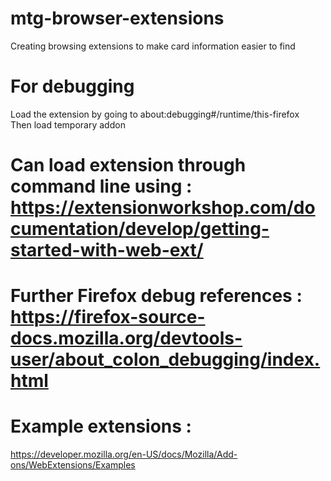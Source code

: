# mtg-browser-extensions
Creating browsing extensions to make card information easier to find

# For debugging
Load the extension by going to about:debugging#/runtime/this-firefox <br>Then load temporary addon

# Can load extension through command line using : https://extensionworkshop.com/documentation/develop/getting-started-with-web-ext/

# Further Firefox debug references : https://firefox-source-docs.mozilla.org/devtools-user/about_colon_debugging/index.html

# Example extensions : 
https://developer.mozilla.org/en-US/docs/Mozilla/Add-ons/WebExtensions/Examples